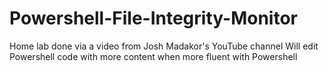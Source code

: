 # Powershell-File-Integrity-Monitor
Home lab done via a video from Josh Madakor's YouTube channel
Will edit Powershell code with more content when more fluent with Powershell
